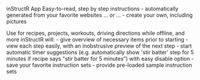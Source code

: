 inStructR App
Easy-to-read, step by step instructions
    - automatically generated from your favorite websites 
    ... or ...
    - create your own, including pictures

Use for recipes, projects, workouts, driving directions while offline, and more
inStructR will:
    - give overview of necessary items prior to starting
    - view each step easily, with an inobstrusive preview of the next step
    - start automatic timer suggestions (e.g. automatically show 'stir batter' step for 5 minutes if recipe says "stir batter for 5 minutes") with easy disable option
    - save your favorite instruction sets
    - provide pre-loaded sample instruction sets
